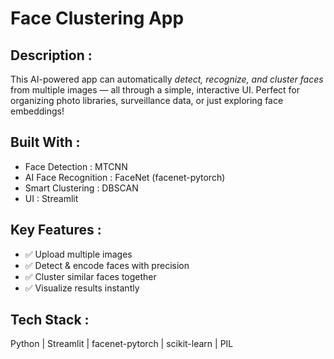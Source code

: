 # Face Clustering App

## Description : 

This AI-powered app can automatically *detect, recognize, and cluster faces* from multiple images — all through a simple, interactive UI. Perfect for organizing photo libraries, surveillance data, or just exploring face embeddings!

## Built With :

- Face Detection : MTCNN
- AI Face Recognition : FaceNet (facenet-pytorch)
- Smart Clustering : DBSCAN
- UI : Streamlit

## Key Features :
- ✅ Upload multiple images
- ✅ Detect & encode faces with precision
- ✅ Cluster similar faces together
- ✅ Visualize results instantly

## Tech Stack :

Python | Streamlit | facenet-pytorch | scikit-learn | PIL



